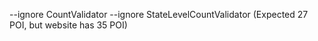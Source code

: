 --ignore CountValidator --ignore StateLevelCountValidator (Expected 27 POI, but website has 35 POI)
